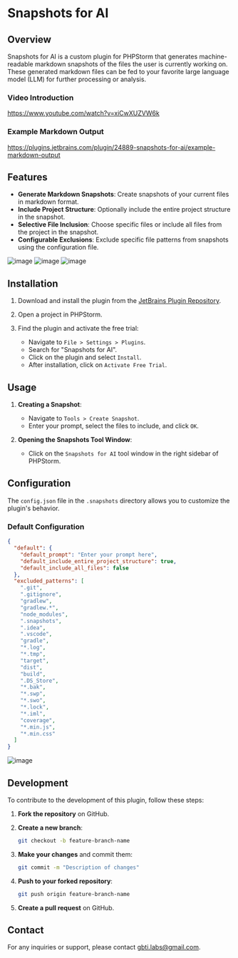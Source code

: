 # Snapshots for AI

## Overview

Snapshots for AI is a custom plugin for PHPStorm that generates machine-readable markdown snapshots of the files the user is currently working on. These generated markdown files can be fed to your favorite large language model (LLM) for further processing or analysis.

### Video Introduction

https://www.youtube.com/watch?v=xiCwXUZVW6k

### Example Markdown Output

https://plugins.jetbrains.com/plugin/24889-snapshots-for-ai/example-markdown-output

## Features

- **Generate Markdown Snapshots**: Create snapshots of your current files in markdown format.
- **Include Project Structure**: Optionally include the entire project structure in the snapshot.
- **Selective File Inclusion**: Choose specific files or include all files from the project in the snapshot.
- **Configurable Exclusions**: Exclude specific file patterns from snapshots using the configuration file.

![image](https://github.com/user-attachments/assets/bfbaa1f3-6e25-4c82-bd7f-648e42c1e7ee)
![image](https://github.com/user-attachments/assets/747bda18-8573-4573-8839-2ef7d21d61eb)
![image](https://github.com/user-attachments/assets/1b5c1c4e-a7d6-4b9f-b6ad-bb0bd78b1d81)

## Installation

1. Download and install the plugin from the [JetBrains Plugin Repository](https://plugins.jetbrains.com/plugin/24889-snapshots-for-ai/).

2. Open a project in PHPStorm.

3. Find the plugin and activate the free trial:
   - Navigate to `File > Settings > Plugins`.
   - Search for "Snapshots for AI".
   - Click on the plugin and select `Install`.
   - After installation, click on `Activate Free Trial`.

## Usage

1. **Creating a Snapshot**:
    - Navigate to `Tools > Create Snapshot`.
    - Enter your prompt, select the files to include, and click `OK`.

2. **Opening the Snapshots Tool Window**:
    - Click on the `Snapshots for AI` tool window in the right sidebar of PHPStorm.

## Configuration

The `config.json` file in the `.snapshots` directory allows you to customize the plugin's behavior.

### Default Configuration

```json
{
  "default": {
    "default_prompt": "Enter your prompt here",
    "default_include_entire_project_structure": true,
    "default_include_all_files": false
  },
  "excluded_patterns": [
    ".git",
    ".gitignore",
    "gradlew",
    "gradlew.*",
    "node_modules",
    ".snapshots",
    ".idea",
    ".vscode",
    "gradle",
    "*.log",
    "*.tmp",
    "target",
    "dist",
    "build",
    ".DS_Store",
    "*.bak",
    "*.swp",
    "*.swo",
    "*.lock",
    "*.iml",
    "coverage",
    "*.min.js",
    "*.min.css"
  ]
}
```
![image](https://github.com/user-attachments/assets/3a4db07b-7de3-4be3-9c42-0d5291736009)


## Development

To contribute to the development of this plugin, follow these steps:

1. **Fork the repository** on GitHub.

2. **Create a new branch**:
   ```bash
   git checkout -b feature-branch-name
   ```

3. **Make your changes** and commit them:
   ```bash
   git commit -m "Description of changes"
   ```

4. **Push to your forked repository**:
   ```bash
   git push origin feature-branch-name
   ```

5. **Create a pull request** on GitHub.

## Contact

For any inquiries or support, please contact [gbti.labs@gmail.com](mailto:gbti.labs@gmail.com).
